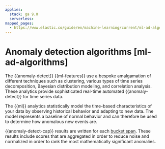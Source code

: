 ```yaml
---
applies:
  stack: ga 9.0
  serverless:
mapped_pages:
  - https://www.elastic.co/guide/en/machine-learning/current/ml-ad-algorithms.html
---
```


# Anomaly detection algorithms [ml-ad-algorithms]

The {{anomaly-detect}} {{ml-features}} use a bespoke amalgamation of different techniques such as clustering, various types of time series decomposition, Bayesian distribution modeling, and correlation analysis. These analytics provide sophisticated real-time automated {{anomaly-detect}} for time series data.

The {{ml}} analytics statistically model the time-based characteristics of your data by observing historical behavior and adapting to new data. The model represents a baseline of normal behavior and can therefore be used to determine how anomalous new events are.

{{anomaly-detect-cap}} results are written for each [bucket span](ml-ad-run-jobs.md#ml-ad-bucket-span). These results include scores that are aggregated in order to reduce noise and normalized in order to rank the most mathematically significant anomalies.
